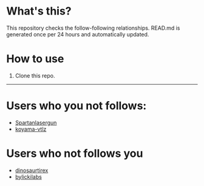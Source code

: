 # What's this?
This repository checks the follow-following relationships.
READ.md is generated once per 24 hours and automatically updated.
# How to use
1. Clone this repo.
 
 --- 
 
 # Users who you not follows: 
  
- [Spartanlasergun](https://github.com/Spartanlasergun/) 
- [koyama-vtlz](https://github.com/koyama-vtlz/) 
# Users who not follows you 
  
- [dinosaurtirex](https://github.com/dinosaurtirex/) 
 - [bylickilabs](https://github.com/bylickilabs/) 
 